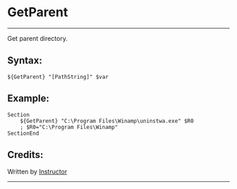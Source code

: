 # GetParent

---

Get parent directory.

## Syntax:

	${GetParent} "[PathString]" $var

## Example:

	Section
		${GetParent} "C:\Program Files\Winamp\uninstwa.exe" $R0
		; $R0="C:\Program Files\Winamp"
	SectionEnd

## Credits:

Written by [Instructor](1)

---

[1]: http://nsis.sourceforge.net/User:Instructor